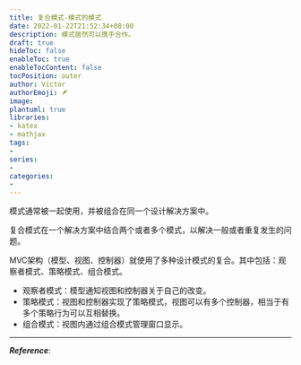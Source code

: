 ```yaml
---
title: 复合模式-模式的模式
date: 2022-01-22T21:52:34+08:00
description: 模式居然可以携手合作。
draft: true
hideToc: false
enableToc: true
enableTocContent: false
tocPosition: outer
author: Victor
authorEmoji: 🪶
image:
plantuml: true
libraries:
- katex
- mathjax
tags:
-
series:
-
categories:
-
---
```




模式通常被一起使用，并被组合在同一个设计解决方案中。

复合模式在一个解决方案中结合两个或者多个模式，以解决一般或者重复发生的问题。





MVC架构（模型、视图、控制器）就使用了多种设计模式的复合。其中包括：观察者模式、策略模式、组合模式。

- 观察者模式：模型通知视图和控制器关于自己的改变。
- 策略模式：视图和控制器实现了策略模式，视图可以有多个控制器，相当于有多个策略行为可以互相替换。
- 组合模式：视图内通过组合模式管理窗口显示。





---

***Reference***:

